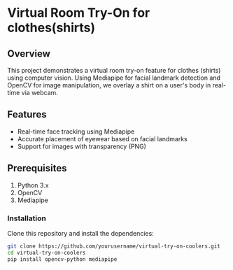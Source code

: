 # Virtual Room Try-On for clothes(shirts)

## Overview

This project demonstrates a virtual room try-on feature for clothes (shirts) using computer vision. Using Mediapipe for facial landmark detection and OpenCV for image manipulation, we overlay a shirt on a user's body in real-time via webcam.

## Features

- Real-time face tracking using Mediapipe
- Accurate placement of eyewear based on facial landmarks
- Support for images with transparency (PNG)

## Prerequisites

1. Python 3.x
2. OpenCV
3. Mediapipe

### Installation

Clone this repository and install the dependencies:

```bash
git clone https://github.com/yourusername/virtual-try-on-coolers.git
cd virtual-try-on-coolers
pip install opencv-python mediapipe
